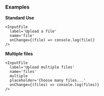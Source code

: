 ### Examples

**Standard Use**

```
<InputFile
  label='Upload a file'
  name='file'
  onChange={(file) => console.log(file)}
/>
```

**Multiple files**

```
<InputFile
  label='Upload multiple files'
  name='files'
  multiple
  placeholder='Choose many files...'
  onChange={(files) => console.log(files)}
/>
```
